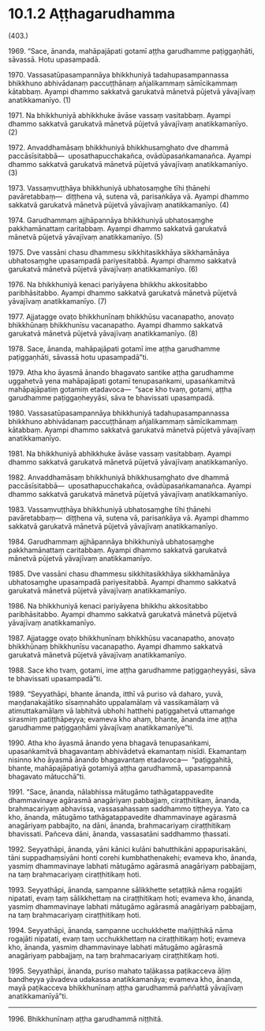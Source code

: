 

# 10.1.2 Aṭṭhagarudhamma




(403.)

1969\. “Sace, ānanda, mahāpajāpati gotamī aṭṭha garudhamme paṭiggaṇhāti, sāvassā. Hotu upasampadā.

1970\. Vassasatūpasampannāya bhikkhuniyā tadahupasampannassa bhikkhuno abhivādanaṃ paccuṭṭhānaṃ añjalikammaṃ sāmīcikammaṃ kātabbaṃ. Ayampi dhammo sakkatvā garukatvā mānetvā pūjetvā yāvajīvaṃ anatikkamanīyo. (1)

1971\. Na bhikkhuniyā abhikkhuke āvāse vassaṃ vasitabbaṃ. Ayampi dhammo sakkatvā garukatvā mānetvā pūjetvā yāvajīvaṃ anatikkamanīyo. (2)

1972\. Anvaddhamāsaṃ bhikkhuniyā bhikkhusaṃghato dve dhammā paccāsīsitabbā—  uposathapucchakañca, ovādūpasaṅkamanañca. Ayampi dhammo sakkatvā garukatvā mānetvā pūjetvā yāvajīvaṃ anatikkamanīyo. (3)

1973\. Vassaṃvuṭṭhāya bhikkhuniyā ubhatosaṃghe tīhi ṭhānehi pavāretabbaṃ—  diṭṭhena vā, sutena vā, parisaṅkāya vā. Ayampi dhammo sakkatvā garukatvā mānetvā pūjetvā yāvajīvaṃ anatikkamanīyo. (4)

1974\. Garudhammaṃ ajjhāpannāya bhikkhuniyā ubhatosaṃghe pakkhamānattaṃ caritabbaṃ. Ayampi dhammo sakkatvā garukatvā mānetvā pūjetvā yāvajīvaṃ anatikkamanīyo. (5)

1975\. Dve vassāni chasu dhammesu sikkhitasikkhāya sikkhamānāya ubhatosaṃghe upasampadā pariyesitabbā. Ayampi dhammo sakkatvā garukatvā mānetvā pūjetvā yāvajīvaṃ anatikkamanīyo. (6)

1976\. Na bhikkhuniyā kenaci pariyāyena bhikkhu akkositabbo paribhāsitabbo. Ayampi dhammo sakkatvā garukatvā mānetvā pūjetvā yāvajīvaṃ anatikkamanīyo. (7)

1977\. Ajjatagge ovaṭo bhikkhunīnaṃ bhikkhūsu vacanapatho, anovaṭo bhikkhūnaṃ bhikkhunīsu vacanapatho. Ayampi dhammo sakkatvā garukatvā mānetvā pūjetvā yāvajīvaṃ anatikkamanīyo. (8)

1978\. Sace, ānanda, mahāpajāpati gotamī ime aṭṭha garudhamme paṭiggaṇhāti, sāvassā hotu upasampadā”ti.

1979\. Atha kho āyasmā ānando bhagavato santike aṭṭha garudhamme uggahetvā yena mahāpajāpati gotamī tenupasaṅkami, upasaṅkamitvā mahāpajāpatiṃ gotamiṃ etadavoca—  “sace kho tvaṃ, gotami, aṭṭha garudhamme paṭiggaṇheyyāsi, sāva te bhavissati upasampadā.

1980\. Vassasatūpasampannāya bhikkhuniyā tadahupasampannassa bhikkhuno abhivādanaṃ paccuṭṭhānaṃ añjalikammaṃ sāmīcikammaṃ kātabbaṃ. Ayampi dhammo sakkatvā garukatvā mānetvā pūjetvā yāvajīvaṃ anatikkamanīyo.

1981\. Na bhikkhuniyā abhikkhuke āvāse vassaṃ vasitabbaṃ. Ayampi dhammo sakkatvā garukatvā mānetvā pūjetvā yāvajīvaṃ anatikkamanīyo.

1982\. Anvaddhamāsaṃ bhikkhuniyā bhikkhusaṃghato dve dhammā paccāsīsitabbā—  uposathapucchakañca, ovādūpasaṅkamanañca. Ayampi dhammo sakkatvā garukatvā mānetvā pūjetvā yāvajīvaṃ anatikkamanīyo.

1983\. Vassaṃvuṭṭhāya bhikkhuniyā ubhatosaṃghe tīhi ṭhānehi pavāretabbaṃ—  diṭṭhena vā, sutena vā, parisaṅkāya vā. Ayampi dhammo sakkatvā garukatvā mānetvā pūjetvā yāvajīvaṃ anatikkamanīyo.

1984\. Garudhammaṃ ajjhāpannāya bhikkhuniyā ubhatosaṃghe pakkhamānattaṃ caritabbaṃ. Ayampi dhammo sakkatvā garukatvā mānetvā pūjetvā yāvajīvaṃ anatikkamanīyo.

1985\. Dve vassāni chasu dhammesu sikkhitasikkhāya sikkhamānāya ubhatosaṃghe upasampadā pariyesitabbā. Ayampi dhammo sakkatvā garukatvā mānetvā pūjetvā yāvajīvaṃ anatikkamanīyo.

1986\. Na bhikkhuniyā kenaci pariyāyena bhikkhu akkositabbo paribhāsitabbo. Ayampi dhammo sakkatvā garukatvā mānetvā pūjetvā yāvajīvaṃ anatikkamanīyo.

1987\. Ajjatagge ovaṭo bhikkhunīnaṃ bhikkhūsu vacanapatho, anovaṭo bhikkhūnaṃ bhikkhunīsu vacanapatho. Ayampi dhammo sakkatvā garukatvā mānetvā pūjetvā yāvajīvaṃ anatikkamanīyo.

1988\. Sace kho tvaṃ, gotami, ime aṭṭha garudhamme paṭiggaṇheyyāsi, sāva te bhavissati upasampadā”ti.

1989\. “Seyyathāpi, bhante ānanda, itthī vā puriso vā daharo, yuvā, maṇḍanakajātiko sīsaṃnahāto uppalamālaṃ vā vassikamālaṃ vā atimuttakamālaṃ vā labhitvā ubhohi hatthehi paṭiggahetvā uttamaṅge sirasmiṃ patiṭṭhāpeyya; evameva kho ahaṃ, bhante, ānanda ime aṭṭha garudhamme paṭiggaṇhāmi yāvajīvaṃ anatikkamanīye”ti.

1990\. Atha kho āyasmā ānando yena bhagavā tenupasaṅkami, upasaṅkamitvā bhagavantaṃ abhivādetvā ekamantaṃ nisīdi. Ekamantaṃ nisinno kho āyasmā ānando bhagavantaṃ etadavoca—  “paṭiggahitā, bhante, mahāpajāpatiyā gotamiyā aṭṭha garudhammā, upasampannā bhagavato mātucchā”ti.

1991\. “Sace, ānanda, nālabhissa mātugāmo tathāgatappavedite dhammavinaye agārasmā anagāriyaṃ pabbajjaṃ, ciraṭṭhitikaṃ, ānanda, brahmacariyaṃ abhavissa, vassasahassaṃ saddhammo tiṭṭheyya. Yato ca kho, ānanda, mātugāmo tathāgatappavedite dhammavinaye agārasmā anagāriyaṃ pabbajito, na dāni, ānanda, brahmacariyaṃ ciraṭṭhitikaṃ bhavissati. Pañceva dāni, ānanda, vassasatāni saddhammo ṭhassati.

1992\. Seyyathāpi, ānanda, yāni kānici kulāni bahutthikāni appapurisakāni, tāni suppadhaṃsiyāni honti corehi kumbhathenakehi; evameva kho, ānanda, yasmiṃ dhammavinaye labhati mātugāmo agārasmā anagāriyaṃ pabbajjaṃ, na taṃ brahmacariyaṃ ciraṭṭhitikaṃ hoti.

1993\. Seyyathāpi, ānanda, sampanne sālikkhette setaṭṭikā nāma rogajāti nipatati, evaṃ taṃ sālikkhettaṃ na ciraṭṭhitikaṃ hoti; evameva kho, ānanda, yasmiṃ dhammavinaye labhati mātugāmo agārasmā anagāriyaṃ pabbajjaṃ, na taṃ brahmacariyaṃ ciraṭṭhitikaṃ hoti.

1994\. Seyyathāpi, ānanda, sampanne ucchukkhette mañjiṭṭhikā nāma rogajāti nipatati, evaṃ taṃ ucchukkhettaṃ na ciraṭṭhitikaṃ hoti; evameva kho, ānanda, yasmiṃ dhammavinaye labhati mātugāmo agārasmā anagāriyaṃ pabbajjaṃ, na taṃ brahmacariyaṃ ciraṭṭhitikaṃ hoti.

1995\. Seyyathāpi, ānanda, puriso mahato taḷākassa paṭikacceva āḷiṃ bandheyya yāvadeva udakassa anatikkamanāya; evameva kho, ānanda, mayā paṭikacceva bhikkhunīnaṃ aṭṭha garudhammā paññattā yāvajīvaṃ anatikkamanīyā”ti.

---

1996\. Bhikkhunīnaṃ aṭṭha garudhammā niṭṭhitā.





